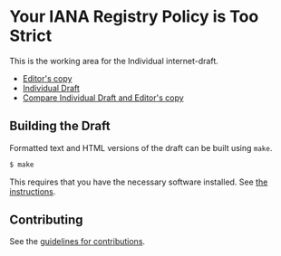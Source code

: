 # Your IANA Registry Policy is Too Strict

This is the working area for the Individual internet-draft.

* [Editor's copy](https://martinthomson.github.io/registry-advice/)
* [Individual Draft](https://tools.ietf.org/html/draft-thomson-registry-advice)
* [Compare Individual Draft and Editor's copy](https://tools.ietf.org/rfcdiff?url1=https://tools.ietf.org/id/draft-thomson-registry-advice.txt&url2=https://martinthomson.github.io/registry-advice/draft-thomson-registry-advice.txt)


## Building the Draft

Formatted text and HTML versions of the draft can be built using `make`.

```sh
$ make
```

This requires that you have the necessary software installed.  See
[the instructions](https://github.com/martinthomson/i-d-template/blob/master/doc/SETUP.md).


## Contributing

See the
[guidelines for contributions](https://github.com/martinthomson/just-let-go/blob/master/CONTRIBUTING.md).
